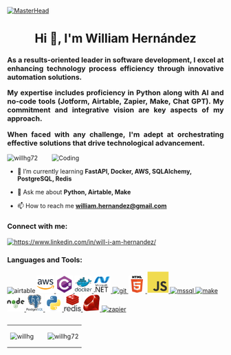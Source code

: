 [![MasterHead](https://media.licdn.com/dms/image/D5616AQGTRL6lj-2PZg/profile-displaybackgroundimage-shrink_350_1400/0/1706708560176?e=1718841600&v=beta&t=ZXjhpOaxh9oHVpWQa-K0Vdq4bBJp_ugV3kRwyp4iTWM)](https://www.linkedin.com/in/will-i-am-hernandez/)
<h1 align="center">Hi 👋, I'm William Hernández</h1>
<h3 align="justify"><p>As a results-oriented leader in software development, I excel at enhancing technology process efficiency through innovative automation solutions.</p> <p>My expertise includes proficiency in Python along with AI and no-code tools (Jotform, Airtable, Zapier, Make, Chat GPT). My commitment and integrative vision are key aspects of my approach.</p><p>When faced with any challenge, I'm adept at orchestrating effective solutions that drive technological advancement.</p></h3>

<img align="right" alt="Coding" width="400" src="https://i.pinimg.com/originals/81/17/8b/81178b47a8598f0c81c4799f2cdd4057.gif">

<p align="left"> <img src="https://komarev.com/ghpvc/?username=willhg72&label=Profile%20views&color=0e75b6&style=flat" alt="willhg72" /> </p>

- 🌱 I’m currently learning **FastAPI, Docker, AWS, SQLAlchemy, PostgreSQL, Redis**

- 💬 Ask me about **Python, Airtable, Make**

- 📫 How to reach me **william.hernandez@gmail.com**

<h3 align="left">Connect with me:</h3>
<p align="left">
<a href="https://linkedin.com/in/https://www.linkedin.com/in/will-i-am-hernandez/" target="blank"><img align="center" src="https://raw.githubusercontent.com/rahuldkjain/github-profile-readme-generator/master/src/images/icons/Social/linked-in-alt.svg" alt="https://www.linkedin.com/in/will-i-am-hernandez/" height="30" width="40" /></a>
</p>

<h3 align="left">Languages and Tools:</h3>
<p align="left"> <img src="https://www.vectorlogo.zone/logos/airtable/airtable-ar21.svg" alt="airtable" width="60" height="60"/> </a> <a href="https://www.airtable.com/" target="_blank" rel="noreferrer"> <a href="https://aws.amazon.com" target="_blank" rel="noreferrer"> <img src="https://raw.githubusercontent.com/devicons/devicon/master/icons/amazonwebservices/amazonwebservices-original-wordmark.svg" alt="aws" width="40" height="40"/> </a> <a href="https://www.w3schools.com/cs/" target="_blank" rel="noreferrer"> <img src="https://raw.githubusercontent.com/devicons/devicon/master/icons/csharp/csharp-original.svg" alt="csharp" width="40" height="40"/> </a> <a href="https://www.docker.com/" target="_blank" rel="noreferrer"> <img src="https://raw.githubusercontent.com/devicons/devicon/master/icons/docker/docker-original-wordmark.svg" alt="docker" width="40" height="40"/> </a> <a href="https://dotnet.microsoft.com/" target="_blank" rel="noreferrer"> <img src="https://raw.githubusercontent.com/devicons/devicon/master/icons/dot-net/dot-net-original-wordmark.svg" alt="dotnet" width="40" height="40"/> </a> <a href="https://git-scm.com/" target="_blank" rel="noreferrer"> <img src="https://www.vectorlogo.zone/logos/git-scm/git-scm-icon.svg" alt="git" width="40" height="40"/> </a> <a href="https://www.w3.org/html/" target="_blank" rel="noreferrer"> <img src="https://raw.githubusercontent.com/devicons/devicon/master/icons/html5/html5-original-wordmark.svg" alt="html5" width="40" height="40"/> </a> <a href="https://developer.mozilla.org/en-US/docs/Web/JavaScript" target="_blank" rel="noreferrer"> <img src="https://raw.githubusercontent.com/devicons/devicon/master/icons/javascript/javascript-original.svg" alt="javascript" width="50" height="50"/> </a> <a href="https://www.microsoft.com/en-us/sql-server" target="_blank" rel="noreferrer"> <img src="https://www.svgrepo.com/show/303229/microsoft-sql-server-logo.svg" alt="mssql" width="40" height="40"/> </a> <a href="https://nodejs.org" target="_blank" rel="noreferrer"> <img src="https://images.ctfassets.net/un655fb9wln6/1k5wBPhbu5kXiaYlFWgEJE/b590772959bd510e64cf230ef37bba3e/Make-Logo-RGB.svg" alt="make" width="60" height="60"/> </a> <a href="https://www.make.com/en" target="_blank" rel="noreferrer"> <img src="https://raw.githubusercontent.com/devicons/devicon/master/icons/nodejs/nodejs-original-wordmark.svg" alt="nodejs" width="40" height="40"/> </a> <a href="https://www.postgresql.org" target="_blank" rel="noreferrer"> <img src="https://raw.githubusercontent.com/devicons/devicon/master/icons/postgresql/postgresql-original-wordmark.svg" alt="postgresql" width="40" height="40"/> </a> <a href="https://www.python.org" target="_blank" rel="noreferrer"> <img src="https://raw.githubusercontent.com/devicons/devicon/master/icons/python/python-original.svg" alt="python" width="40" height="40"/> </a> <a href="https://redis.io" target="_blank" rel="noreferrer"> <img src="https://raw.githubusercontent.com/devicons/devicon/master/icons/redis/redis-original-wordmark.svg" alt="redis" width="40" height="40"/> </a> <a href="https://www.ruby-lang.org/en/" target="_blank" rel="noreferrer"> <img src="https://raw.githubusercontent.com/devicons/devicon/master/icons/ruby/ruby-original.svg" alt="ruby" width="40" height="40"/> </a> <a href="https://zapier.com" target="_blank" rel="noreferrer"> <img src="https://www.vectorlogo.zone/logos/zapier/zapier-icon.svg" alt="zapier" width="40" height="40"/> </a> </p>
<div width="100%" style="border:none;">
  <table border: 0px solid align="left" width="100%">
    <tr style="background: transparent;">
    <td width="50%" border: 0px solid>
       <a href="none"></a> <p><img align="center" src="https://github.r2v.ch/codewars?user=willhg&stroke=grey&top_languages=true&theme=light&hide_clan=true" alt="willhg" width="300" height="300" style="border: none;" /></p>
    </td>
    <td width="50%" style="border: none;">
        <p><img align="center" src="https://github-readme-stats.vercel.app/api/top-langs?username=willhg72&show_icons=true&locale=en&layout=compact" alt="willhg72" style="border: none;" /></p>
    </td>
    </tr>
  </table> 
</div>
